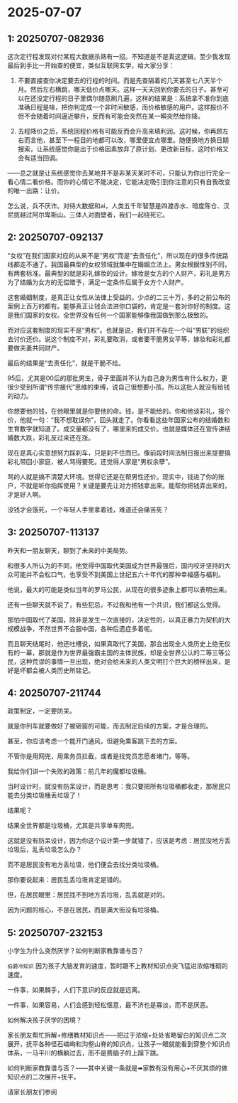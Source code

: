 # 2025-07-07

## 1: 20250707-082936

这次定行程发现对付某程大数据杀熟有一招。不知道是不是真这逻辑，至少我发现最后到手比一开始查的便宜，类似互联网玄学，给大家分享：

1. 不要直接查你决定要去的行程的时间。而是先查隔着的几天甚至七八天半个月。然后左右横跳，哪天低价点哪天。这样一天天回到你要去的日子。甚至可以在还没定行程的日子里偶尔随意刷几遍，这样的结果是：系统拿不准你到底准确日程是啥，把你判定成一个非时间敏感，而价格敏感的用户。这样报价不但不会随着时间逼近攀升，反而有可能会突然在某一瞬突然给你降。

2. 去程降价之后，系统回程价格有可能反而会升高来填利润。这时候，你再顾左右而言他，甚至下一程目的地都可以改，哪里便宜点哪里。随便换地方换日期搜索，让系统感觉你是出于价格因素放弃了原计划、更改新目标，这时价格又会有适当回调。

——总之就是让系统感觉你去某地并不是非某天某时不可，只能认为你出行完全一看心情二看价格。而你的心情它不能决定，它能决定吸引到你注意的只有自我改变的唯一出路：让价。

怎么说，兵不厌诈。对待大数据和ai，人类五千年智慧是四渡赤水、暗度陈仓、汉尼拔越过阿尔卑斯山。三体人对面壁者，我们一起绕死它。

## 2: 20250707-092137

“女权”在我们国家对应的从来不是“男权”而是“去责任化”，所以现在的很多传统路线都走不通了。我国最典型的女权领域就集中在婚姻立法上。男女根据性别不同，有两套标准。最典型的就是彩礼嫁妆的设计。嫁妆是女方的个人财产，彩礼是男方为了结婚为女方的无偿赠予，满足一定条件后属于女方个人财产。

这套婚姻制度，是真正让女性从法律上受益的。少点的二三十万，多的之前公布的案例上百万的都有。能够真正让钱合法进你口袋的，肯定是一套对你好的制度。这是我们国家的女权。全世界没有任何一个国家能够像我国做到那么极致的。

而对应这套制度的现实不是“男权”。也就是说，我们并不存在一个叫“男联”的组织去讨价还价。说这个制度不对，彩礼要取消，或者要干脆男女平等，嫁妆和彩礼都要做夫妻共同财产。

最后的结果是“去责任化”，就是干脆不给。

95后，尤其是00后的那批男生，骨子里面并不认为自己身为男性有什么权力，更很少受到所谓“传宗接代”思维的束缚，说自己很想要小孩。所以这批人就没有给钱的动力。

你想要他的钱，在他眼里就是你要他的命。钱，是不能给的。你和他谈彩礼，报个价，他就一句：“我不想耽误你”，回头就走了。你看看这些年国家公布的结婚数和生育数字就知道了。成交量都没有了，哪里来的成交价。也就是媒体还在宣传讲结婚数大跌，彩礼反过来还在涨。

现在是真心实意想努力踩刹车，只是刹不住而已。像前段时间法制日报出来提要搞彩礼带回小家庭，被人骂得要死。还觉得人家是“男权余孽”。

骂的人就是搞不清楚大环境。觉得它还是在帮男性还价。现实中，钱进了你的账户，不就是听你指挥使用？关键是要先让对方把钱拿出来。能帮你把钱弄出来的，才是好人啊。

没钱才会饿死，一个年轻人手里拿着钱，难道还会痛苦死？

## 3: 20250707-113137

昨天和一朋友聊天，聊到了未来的中美局势。

和很多人所认为的不同，他觉得中国取代美国成为世界最强后，国内咬牙坚持的大众可能并不会松口气，也享受不到美国上世纪五六十年代的那种幸福感与福利。

他说，最大的可能是类似当年的罗马公民，从现在的很多迹象上都可以表明出来。

还有一些聊天就不说了，有些犯忌，不过我和他有一个共识，我们都这么觉得。

那怕中国取代了美国，除非是发生一次直接的，决定性的，以真正暴力为契机的大规模战争，不然世界不会服中国，各种后遗症多着呢。

而且聊天结尾时，他还吐槽说，如果真取代了美国，那会出现全人类历史上绝无仅有的一幕，那就是作为世界最强霸主国的主体民族，却是全世界公认的二等三等公民，这种荒谬的事情一旦出现，绝对会给未来的人类文明打个巨大的榜样出来，是好是坏都会被人类历史所铭记。

## 4: 20250707-211744

政策制定，一定要防呆。

就是你列车就要做好了被砸窗的可能，而去制定后续的方案，才是合理的。

甚至，你应该考虑一个能开门通风，但避免乘客跳下去的方案。

不管你是用网兜，用乘务员拦截，或者是找党员志愿者堵门，等等。

我给你们讲一个失败的政策：前几年的魔都垃圾桶。

当时设计时，就没有防呆设计，而是思考：我只要把所有垃圾桶都收走，那居民只能去分类垃圾桶丢垃圾了！

结果呢？

结果全世界都是垃圾桶，尤其是共享单车网兜。

这就是没有防呆设计，因为你这个设计第一步就错了，应该是考虑：居民没地方丢垃圾后，乱丢垃圾怎么办？

而不是居民没有地方丢垃圾，他们便会去找分类垃圾桶。

那你要说起来：居民乱丢垃圾肯定是错的。

但，在居民眼里：居民找不到地方丢垃圾，乱丢就是对的。

因为问题的核心，不是在居民，而是满大街没有垃圾桶。

## 5: 20250707-232153

小学生为什么突然厌学？如何判断家教靠谱与否？

`伯爵冷知识` 因为孩子大脑发育的速度，暂时跟不上教材知识点突飞猛进浓缩堆砌的速度。

一件事，如果棘手，人们下意识的反应就是远离。

一件事，如果容易，人们会感到轻松惬意，最不济也是寡淡，而不是厌恶。

如何解决孩子厌学的困境？

家长朋友帮忙拆解+修缮教材知识点——把过于浓缩+处处省略留白的知识点二次展开，抚平各种怪石嶙峋和沟壑山脊的知识点，让孩子一眼就能看到穿整个知识点体系，一马平川的横躺过去，而不是费脑子的上蹿下跳。

如何判断家教靠谱与否？——其中关键一条就是➠家教有没有用心+不厌其烦的做知识点的二次展开+抚平。

请家长朋友们参阅

